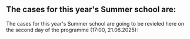 ## The cases for this year's Summer school are:

The cases for this year's Summer school are going to be revieled here on the second day of the programme (17:00, 21.06.2025): 

<!--
### Storage management
### Recommender for procurement
### social media automation n8n, make.com
### crypto AI

### 1. Forecasting the demand of pharmacutical products.  

[Case text and data...](https://github.com/Marchev-Science/case-forecasting-pharmacutical-demand)
[Solution](cases/solution1/readme.md)

### 2. Forcasting and automate trading of Crypto assets  

[Case text and data...](https://github.com/Marchev-Science/case-crypto-trader)
[Solution](cases/solution2/readme.md)  

### 3. Classification of drone radio signature.     

[Case text and data...](https://github.com/Marchev-Science/case-drone-signature-classification)
[Solution](cases/solution3/readme.md)  

### 4. Automate solution of sokoban game       

[Case text and data...](https://github.com/mpSchrader/gym-sokoban)
[Solution](cases/solution4/readme.md)  



## Delivery of the case solutions:

1. Before the deadline (13:00,30.06.2024) you should deliver the solutions by sending the link of your GitHub repo, cosisting of all required files and descriptions ([send the link here...](https://forms.gle/3Gkw4rAErSFa4tFh8) )   
2. The solution should consist of several files (4-5 max) without subfolders, at least the following:  
* Code / workflow files which could be run on some of the required software for the summer school.  
In the code or in additional files (or markdown texts) there should be:  
* sufficient documentation of the code, complete explanations / visualisations and data anaysis results to solve the case.  
* List of authors.  
* a text explaining delivered filenames with a sentance of description  
3. Code requrements  
* Submit in the correct, working file format (e.g., .R instead of .txt or .py instead of .txt)  
* The software should be self-contained - installation of all necessary libraries should be included, and if possible: define the entire working environment (environment)  
* List of library and version requirements  
* Independence from the operating system  
* Acceptable clear formatting  
* The delivered filenames should strictly follow these requirements: no cyrillic or other exotic languages or symbols, no intervals, no capital letters  
* You should not deliver anything which is not rendered or produced by your code - the code can produce it on its own. If you want to specifically showcase some data/chart/other, put them in the documentation file and describe it  
4. There could be more than one solution per team, but this has to be explained in the texts.    
5. Each team will be given about 15-20 minutes to present their solutions followed by Q&A session.  


-->

